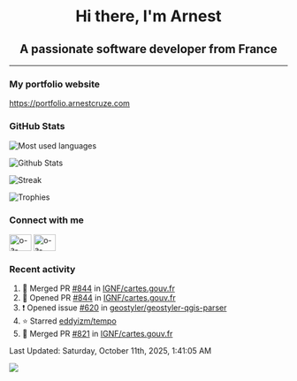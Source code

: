 <h1 align="center">Hi there, I'm Arnest</h1>
<h2 align="center">A passionate software developer from France</h2>

---

### My portfolio website

https://portfolio.arnestcruze.com

### GitHub Stats

![Most used languages](https://github-readme-stats.vercel.app/api/top-langs/?username=ocruze&langs_count=10&layout=compact&hide=tsql)

![Github Stats](https://github-readme-stats.vercel.app/api?username=ocruze&count_private=true&show_icons=true&title_color=fff&text_color=fff&bg_color=30,36d1dc,904e95)

![Streak](https://github-readme-streak-stats.herokuapp.com/?user=ocruze&)

![Trophies](https://github-profile-trophy.vercel.app/?username=ocruze)

### Connect with me

<p align="left">
  <a href="mailto:o.cruze@live.com" target="blank"><img align="center" src="https://upload.wikimedia.org/wikipedia/commons/d/df/Microsoft_Office_Outlook_%282018%E2%80%93present%29.svg" alt="o-a-cruze" height="30" width="40" /></a>
  <a href="https://linkedin.com/in/o-a-cruze" target="blank"><img align="center" src="https://raw.githubusercontent.com/rahuldkjain/github-profile-readme-generator/master/src/images/icons/Social/linked-in-alt.svg" alt="o-a-cruze" height="30" width="40" /></a>
</p>

### Recent activity

<!--RECENT_ACTIVITY:start-->
1. 🎉 Merged PR [#844](https://github.com/IGNF/cartes.gouv.fr/pull/844) in [IGNF/cartes.gouv.fr](https://github.com/IGNF/cartes.gouv.fr)
2. 💪 Opened PR [#844](https://github.com/IGNF/cartes.gouv.fr/pull/844) in [IGNF/cartes.gouv.fr](https://github.com/IGNF/cartes.gouv.fr)
3. ❗️ Opened issue [#620](https://github.com/geostyler/geostyler-qgis-parser/issues/620) in [geostyler/geostyler-qgis-parser](https://github.com/geostyler/geostyler-qgis-parser)
4. ⭐ Starred [eddyizm/tempo](https://github.com/eddyizm/tempo)
5. 🎉 Merged PR [#821](https://github.com/IGNF/cartes.gouv.fr/pull/821) in [IGNF/cartes.gouv.fr](https://github.com/IGNF/cartes.gouv.fr)
<!--RECENT_ACTIVITY:end-->

<!--RECENT_ACTIVITY:last_update-->
Last Updated: Saturday, October 11th, 2025, 1:41:05 AM
<!--RECENT_ACTIVITY:last_update_end-->

[![](https://visitcount.itsvg.in/api?id=ocruze&label=Profile%20Views&pretty=false)](https://visitcount.itsvg.in)
